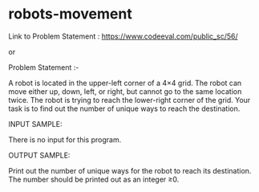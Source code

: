 # robots-movement

Link to Problem Statement : https://www.codeeval.com/public_sc/56/

or

Problem Statement :-

A robot is located in the upper-left corner of a 4×4 grid. The robot can move either up, down, left, or right, but cannot go to the same location twice. The robot is trying to reach the lower-right corner of the grid. Your task is to find out the number of unique ways to reach the destination.

INPUT SAMPLE:

There is no input for this program.

OUTPUT SAMPLE:

Print out the number of unique ways for the robot to reach its destination. The number should be printed out as an integer ≥0.

